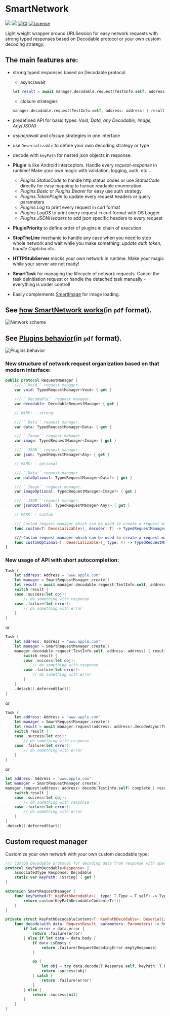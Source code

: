# SmartNetwork
[![](https://img.shields.io/endpoint?url=https%3A%2F%2Fswiftpackageindex.com%2Fapi%2Fpackages%2FNikSativa%2FSmartNetwork%2Fbadge%3Ftype%3Dswift-versions)](https://swiftpackageindex.com/NikSativa/SmartNetwork)
[![](https://img.shields.io/endpoint?url=https%3A%2F%2Fswiftpackageindex.com%2Fapi%2Fpackages%2FNikSativa%2FSmartNetwork%2Fbadge%3Ftype%3Dplatforms)](https://swiftpackageindex.com/NikSativa/SmartNetwork)
[![CI](https://github.com/NikSativa/SmartNetwork/actions/workflows/swift_macos.yml/badge.svg)](https://github.com/NikSativa/SmartNetwork/actions/workflows/swift_macos.yml)
[![License](https://img.shields.io/github/license/Iterable/swift-sdk)](https://opensource.org/licenses/MIT)

Light weight wrapper around URLSession for easy network requests with strong typed responses based on Decodable protocol or your own custom decoding strategy.  

## The main features are: 
- strong typed responses based on Decodable protocol
  - async/await
  ```swift
  let result = await manager.decodable.request(TestInfo.self, address: address)
  ```
  
  - closure strategies
  ```swift
  manager.decodable.request(TestInfo.self, address: address) { result in ... }.start()
  ```

- predefined API for basic types: *Void, Data, any Decodable, Image, Any(JSON)*
- *async/await* and *closure* strategies in one interface
- use `Deserializable` to define your own decoding strategy or type
- decode with `keyPath` for nested json objects in response.
- **Plugin** is like Android interceptors. Handle every *request-response* in runtime! Make your own magic with validation, logging, auth, etc...
  + *Plugins.StatusCode* to handle http status codes or use *StatusCode* directly for easy mapping to human readable enumeration
  + *Plugins.Basic* or *Plugins.Bearer* for easy use auth strategy
  + *Plugins.TokenPlugin* to update every request headers or query parameters
  + *Plugins.Log* to print every request in curl format
  + *Plugins.LogOS* to print every request in curl format with OS Logger
  + *Plugins.JSONHeaders* to add json specific headers to every request
- **PluginPriority** to define order of plugins in chain of execution 
- **StopTheLine** mechanic to handle any case when you need to stop whole network and wait while you make something: *update auth token, handle Captcha etc..*
- **HTTPStubServer** mocks your own network in runtime. Make your magic while your server are not ready!
- **SmartTask** for managing the lifecycle of network requests. Cancel the task deinitiation request or handle the detached task manually - everything is under control!
- Easily complements [SmartImage](https://github.com/NikSativa/SmartImages) for image loading.

## See [how SmartNetwork works](./.instructions/SmartNetwork.pdf)(in `pdf` format).
![Network scheme](./.instructions/SmartNetwork.jpg)

## See [Plugins behavior](./.instructions/Plugins_behavior.pdf)(in `pdf` format).
![Plugins behavior](./.instructions/Plugins_behavior.jpg)

### New structure of network request organization based on that modern interface:

```swift
public protocol RequestManager {
    /// ``Void`` request manager.
    var void: TypedRequestManager<Void> { get }

    /// ``Decodable`` request manager.
    var decodable: DecodableRequestManager { get }

    // MARK: - strong

    /// ``Data`` request manager.
    var data: TypedRequestManager<Data> { get }

    /// ``Image`` request manager.
    var image: TypedRequestManager<Image> { get }

    /// ``JSON`` request manager.
    var json: TypedRequestManager<Any> { get }

    // MARK: - optional

    /// ``Data`` request manager.
    var dataOptional: TypedRequestManager<Data?> { get }

    /// ``Image`` request manager.
    var imageOptional: TypedRequestManager<Image?> { get }

    /// ``JSON`` request manager.
    var jsonOptional: TypedRequestManager<Any?> { get }

    // MARK: - custom

    /// Custom request manager which can be used to create a request manager with a custom ``Deserializable`` of your own choice.
    func custom<T: Deserializable>(_ decoder: T) -> TypedRequestManager<T.Object> 

    /// Custom request manager which can be used to create a request manager with a custom ``Deserializable`` of your own choice.
    func customOptional<T: Deserializable>(_ type: T) -> TypedRequestManager<T.Object?>
}
```

### New usage of API with short autocompletion:

```swift
Task {
    let address: Address = "www.apple.com"
    let manager = SmartRequestManager.create()
    let result = await manager.decodable.request(TestInfo.self, address: address)
    switch result {
    case .success(let obj):
        // do something with response
    case .failure(let error):
        // do something with error
    }
}
```
or
```swift
Task {
    let address: Address = "www.apple.com"
    let manager = SmartRequestManager.create()
    manager.decodable.request(TestInfo.self, address: address) { result in
        switch result {
        case .success(let obj):
            // do something with response
        case .failure(let error):
            // do something with error
        }
    }
    .detach().deferredStart()
}
```
or
```swift
Task {
    let address: Address = "www.apple.com"
    let manager = SmartRequestManager.create()
    let result = await manager.request(address: address).decodeAsync(TestInfo.self)
    switch result {
    case .success(let obj):
        // do something with response
    case .failure(let error):
        // do something with error
    }
}
```
or
```swift
let address: Address = "www.apple.com"
let manager = SmartRequestManager.create()
manager.request(address: address).decode(TestInfo.self).complete { result in
    switch result {
    case .success(let obj):
        // do something with response
    case .failure(let error):
        // do something with error
    }
}
.detach().deferredStart()
```

## Custom request manager

Customize your own network with your own custom decodable type:

```swift
/// Custom decodable protocol for decoding data from response with specified keyPath
protocol KeyPathDecodable<Response> {
    associatedtype Response: Decodable
    static var keyPath: [String] { get }
}

extension SmartRequestManager {
    func keyPathed<T: KeyPathDecodable>(_ type: T.Type = T.self) -> TypedRequestManager<T.Response?> {
        return custom(KeyPathDecodableContent<T>())
    }
}

private struct KeyPathDecodableContent<T: KeyPathDecodable>: Deserializable {
    func decode(with data: RequestResult, parameters: Parameters) -> Result<T.Response?, Error> {
        if let error = data.error {
            return .failure(error)
        } else if let data = data.body {
            if data.isEmpty {
                return .failure(RequestDecodingError.emptyResponse)
            }

            do {
                let obj = try data.decode(T.Response.self, keyPath: T.keyPath)
                return .success(obj)
            } catch {
                return .failure(error)
            }
        } else {
            return .success(nil)
        }
    }
}
```
